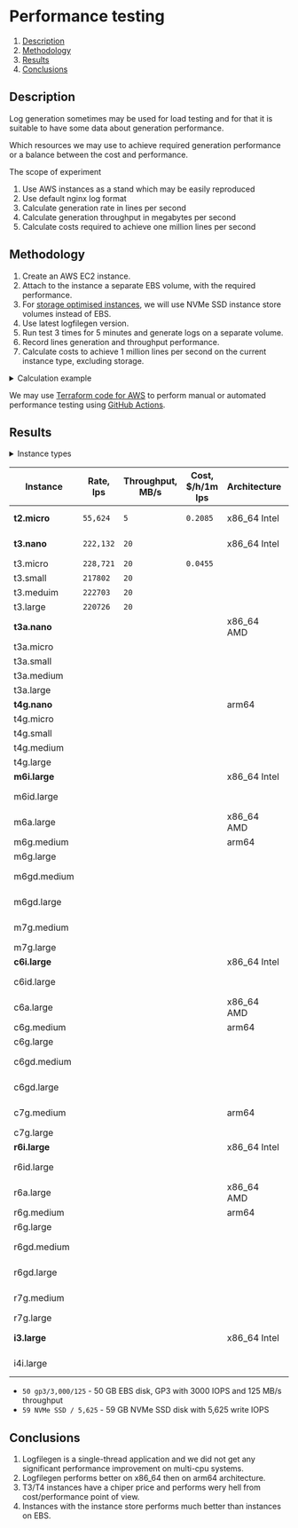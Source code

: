 # Performance testing

 1. [Description](#description)
 2. [Methodology](#methodology)
 3. [Results](#results)
 4. [Conclusions](#conclusions)


## Description

 Log generation sometimes may be used for load testing and for that it is suitable to have some data about generation performance.

 Which resources we may use to achieve required generation performance or a balance between the cost and performance.

 The scope of experiment
 1. Use AWS instances as a stand which may be easily reproduced
 2. Use default nginx log format
 3. Calculate generation rate in lines per second
 4. Calculate generation throughput in megabytes per second
 5. Calculate costs required to achieve one million lines per second


## Methodology

 1. Create an AWS EC2 instance.
 2. Attach to the instance a separate EBS volume, with the required performance.
 3. For [storage optimised instances](https://docs.aws.amazon.com/AWSEC2/latest/UserGuide/storage-optimized-instances.html), we will use NVMe SSD instance store volumes instead of EBS.
 4. Use latest logfilegen version.
 5. Run test 3 times for 5 minutes and generate logs on a separate volume.
 6. Record lines generation and throughput performance.
 7. Calculate costs to achieve 1 million lines per second on the current instance type, excluding storage.

  <details><summary> Calculation example </summary>

  ```bash
  # Variables
  benchmark_count=3
  report="results.log"
  export LFG_DURATION=300
  export LFG_MODE="nginx"
  export LFG_LOGFILE="out.log"
  export LFG_LOGSIZE="1G"
  export LFG_RESULTS="stdout"
  export LFG_RESULTS_TEMPLATE="@date - @duration - @mode/@template - @size_generated - @lines_generated - @performance_bps - @performance_lps"

  # Benchmarking
  for i in $(seq $benchmark_count); do
    results=$(logfilegen)
    echo "$results" >> "$report"
    rm -f $LFG_LOGFILE*
    sleep 10
  done

  # Analysis
  num=$(cat $report | wc -l)
  rate=$(awk -F ' - ' '{n += $NF}; END{print int (n / '$num')}' $report)
  throughput=$(awk -F ' - ' '{n += $(NF-1)}; END{print int (n / '$num' / 1024 / 1024)}' $report)
  echo
  echo "$rate lps - $throughput MB/s ($report)"
  echo
  ```
  ```
   228721 lps - 21 MB/s (results.log)
  ```

  [t3.micro](https://aws.amazon.com/ec2/instance-types/t3/) On-Demand Price/hr is `$0.0104`

  `1000000l / 228721lps * 0.0104$/h = 0.0455$/h`

  </details>

 We may use [Terraform code for AWS](aws/README.md) to perform manual or automated performance testing using [GitHub Actions](https://github.com/features/actions).


## Results

<details><summary>Instance types</summary>

 - [Instance Types](https://aws.amazon.com/ec2/instance-types/)
 - [Instance types](https://docs.aws.amazon.com/AWSEC2/latest/UserGuide/instance-types.html)

| Instance                                                                     | Type              | Processors                                             |
| ---------------------------------------------------------------------------- | ----------------- | -------------------------------------------------------|
| [T3 Instances](https://aws.amazon.com/ec2/instance-types/t3/)                | General Purpose   | Intel Xeon Platinum 8000, 1/2nd gen                    |
| [T4g Instances](https://aws.amazon.com/ec2/instance-types/t4/)               |                   | AWS Graviton2                                          |
| [M6i Instances](https://aws.amazon.com/ec2/instance-types/m6i/)              |                   | Intel Xeon Scalable Ice Lake, 3nd gen                  |
| [M6a Instances](https://aws.amazon.com/ec2/instance-types/m6a/)              |                   | AMD EPYC Milan, 3nd gen                                |
| [M6g Instances](https://aws.amazon.com/ec2/instance-types/m6g/)              |                   | AWS Graviton2                                          |
| [M7g Instances](https://aws.amazon.com/ec2/instance-types/m7g/)              |                   | AWS Graviton3                                          |
| [C6i Instances](https://aws.amazon.com/ec2/instance-types/c6i/)              | Compute Optimized | Intel Xeon Scalable Ice Lake, 3rd gen                  |
| [C6a Instances](https://aws.amazon.com/ec2/instance-types/c6a/)              |                   | AMD EPYC Milan, 3rd gen                                |
| [C6g Instances](https://aws.amazon.com/ec2/instance-types/c6g/)              |                   | AWS Graviton2                                          |
| [C7g Instances](https://aws.amazon.com/ec2/instance-types/c7g/)              |                   | AWS Graviton3                                          |
| [R6i Instances](https://aws.amazon.com/ec2/instance-types/r6i/)              | Memory Optimized  | Intel Xeon Scalable Ice Lake, 3nd gen                  |
| [R6a Instances](https://aws.amazon.com/ec2/instance-types/r6a/)              |                   | AMD EPYC Milan, 3nd gen                                |
| [R6g Instances](https://aws.amazon.com/ec2/instance-types/r6g/)              |                   | AWS Graviton2                                          |
| [R7g Instances](https://aws.amazon.com/ec2/instance-types/r7g/)              |                   | AWS Graviton3                                          |
| [I3 Instances](https://aws.amazon.com/ec2/instance-types/i3/)                | Storage optimized | Intel Xeon Broadwell E5-2686 v4                        |
| [I4i Instances](https://aws.amazon.com/ec2/instance-types/i4i/)              |                   | Intel Xeon Scalable Ice Lake, 3rd gen                  |

</details>

| Instance        | Rate, lps | Throughput, MB/s | Cost, $/h/1m lps | Architecture | vCPU | Memory, GiB | Data Disk                  |
| --------------- | --------- | ---------------- | ---------------- | ------------ | ---- | ----------- | -------------------------- |
| **t2.micro**    | `55,624`  | `5`              | `0.2085`         | x86_64 Intel | 1    | 1.0         | 50 gp3/3,000/125           |
| **t3.nano**     | `222,132` | `20`             |                  | x86_64 Intel | 2    | 0.5         | 50 gp3/3,000/125           |
| t3.micro        | `228,721` | `20`             | `0.0455`         |              | 2    | 1.0         |                            |
| t3.small        | `217802`  | `20`             |                  |              | 2    | 2.0         |                            |
| t3.meduim       | `222703`  | `20`             |                  |              | 2    | 4.0         |                            |
| t3.large        | `220726`  | `20`             |                  |              | 2    | 8.0         |                            |
| **t3a.nano**    |           |                  |                  | x86_64 AMD   | 2    | 0.5         |                            |
| t3a.micro       |           |                  |                  |              | 2    | 1.0         |                            |
| t3a.small       |           |                  |                  |              | 2    | 2.0         |                            |
| t3a.medium      |           |                  |                  |              | 2    | 4.0         |                            |
| t3a.large       |           |                  |                  |              | 2    | 8.0         |                            |
| **t4g.nano**    |           |                  |                  | arm64        |      |             |                            |
| t4g.micro       |           |                  |                  |              |      |             |                            |
| t4g.small       |           |                  |                  |              |      |             |                            |
| t4g.medium      |           |                  |                  |              |      |             |                            |
| t4g.large       |           |                  |                  |              |      |             |                            |
| **m6i.large**   |           |                  |                  | x86_64 Intel |      |             |                            |
| m6id.large      |           |                  |                  |              |      |             | 118 NVMe SSD / 16,771      |
| m6a.large       |           |                  |                  | x86_64 AMD   |      |             | 50 gp3/3,000/125           |
| m6g.medium      |           |                  |                  | arm64        |      |             |                            |
| m6g.large       |           |                  |                  |              |      |             |                            |
| m6gd.medium     |           |                  |                  |              |      |             | 59 NVMe SSD / 5,625        |
| m6gd.large      |           |                  |                  |              |      |             | 118 NVMe SSD / 11,250      |
| m7g.medium      |           |                  |                  |              |      |             | 50 gp3/3,000/125           |
| m7g.large       |           |                  |                  |              |      |             |                            |
| **c6i.large**   |           |                  |                  | x86_64 Intel |      |             |                            |
| c6id.large      |           |                  |                  |              |      |             | 118 NVMe SSD / 16,771      |
| c6a.large       |           |                  |                  | x86_64 AMD   |      |             | 50 gp3/3,000/125           |
| c6g.medium      |           |                  |                  | arm64        |      |             |                            |
| c6g.large       |           |                  |                  |              |      |             |                            |
| c6gd.medium     |           |                  |                  |              |      |             | 59 NVMe SSD / 5,625        |
| c6gd.large      |           |                  |                  |              |      |             | 118 NVMe SSD / 11,250      |
| c7g.medium      |           |                  |                  | arm64        |      |             | 50 gp3/3,000/125           |
| c7g.large       |           |                  |                  |              |      |             |                            |
| **r6i.large**   |           |                  |                  | x86_64 Intel |      |             |                            |
| r6id.large      |           |                  |                  |              |      |             | 118 NVMe SSD / 16,771      |
| r6a.large       |           |                  |                  | x86_64 AMD   |      |             | 50 gp3/3000/125            |
| r6g.medium      |           |                  |                  | arm64        |      |             |                            |
| r6g.large       |           |                  |                  |              |      |             |                            |
| r6gd.medium     |           |                  |                  |              |      |             | 59 NVMe SSD / 5,625        |
| r6gd.large      |           |                  |                  |              |      |             | 118 NVMe SSD / 11,250      |
| r7g.medium      |           |                  |                  |              |      |             | 50 gp3/3,000/125           |
| r7g.large       |           |                  |                  |              |      |             |                            |
| **i3.large**    |           |                  |                  | x86_64 Intel |      |             | 475 NVMe SSD / 35,000      |
| i4i.large       |           |                  |                  |              |      |             | 468 AWS Nitro SSD / 27,500 |

 - `50 gp3/3,000/125` - 50 GB EBS disk, GP3 with 3000 IOPS and 125 MB/s throughput
 - `59 NVMe SSD / 5,625` - 59 GB NVMe SSD disk with 5,625 write IOPS


## Conclusions

 1. Logfilegen is a single-thread application and we did not get any significant performance improvement on multi-cpu systems.
 2. Logfilegen performs better on x86_64 then on arm64 architecture.
 3. T3/T4 instances have a chiper price and performs wery hell from cost/performance point of view.
 4. Instances with the instance store performs much better than instances on EBS.
